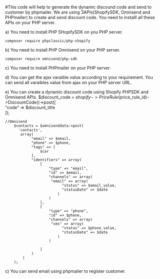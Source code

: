 #This code will help to generate the dynamic discound code and send to customer by phpmailer. We are using 3APIs(ShopifySDK, Omnisend and PHPmailer) to create and send discount code. You need to installl all these APIs on your PHP server.

a) You need to install PHP SHopifySDK on you PHP server.

	composer require phpclassic/php-shopify

b) You need to install PHP Omnisend on your PHP server.
	
	composer require omnisend/php-sdk

c) You need to install PHPmailer on your PHP server.	

d) You can get the ajax varaible value according to your requirement. You can send all varaibles value from ajax on your PHP server URL.

e) You can create a dynamic discount code using Shopify PHPSDK and Omnisend APIs.
		$discount_code = $shopify->PriceRule($price_rule_id)->DiscountCode()->post([      
		"code" => $discount_title   
		]);

	//Omnisend 
		$contacts = $omnisenddata->post(
		  'contacts',
		   array(        
		        "email" => $email,   
		        "phone" => $phone,
		        "tags" => [
		            $car  
		        ],
		        "identifiers" => array(
		            [  
		                "type" => "email",
		                "id" => $email,
		                "channels" => array(
		                 "email" => array(
		                      "status" => $email_value,
		                      "statusDate" => $date
		                    )
		                )                         
		            ],
		            [  
		                "type" => "phone",
		                "id" => $phone,
		                "channels" => array(
		                 "sms" => array(
		                      "status" => $phone_value,
		                      "statusDate" => $date
		                    )
		                )
		            
		            ]
		        )                      
		    )
		);

c) You can send email using phpmailer to register customer.
